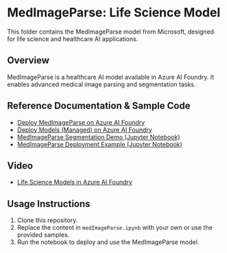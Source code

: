 # MedImageParse: Life Science Model

This folder contains the MedImageParse model from Microsoft, designed for life science and healthcare AI applications.

## Overview

MedImageParse is a healthcare AI model available in Azure AI Foundry. It enables advanced medical image parsing and segmentation tasks.

## Reference Documentation & Sample Code

- [Deploy MedImageParse on Azure AI Foundry](https://learn.microsoft.com/en-us/azure/ai-foundry/how-to/healthcare-ai/deploy-medimageparse?tabs=medimageparse)
- [Deploy Models (Managed) on Azure AI Foundry](https://learn.microsoft.com/en-us/azure/ai-foundry/how-to/deploy-models-managed)
- [MedImageParse Segmentation Demo (Jupyter Notebook)](https://github.com/microsoft/healthcareai-examples/blob/main/azureml/medimageparse/medimageparse_segmentation_demo.ipynb)
- [MedImageParse Deployment Example (Jupyter Notebook)](https://github.com/Azure/azureml-examples/blob/main/sdk/python/foundation-models/healthcare-ai/medimageparse/mip-deploy.ipynb)

## Video

- [Life Science Models in Azure AI Foundry](https://youtu.be/d38ATvjnO78)

## Usage Instructions

1. Clone this repository.
2. Replace the content in `medImageParse.ipynb` with your own or use the provided samples.
3. Run the notebook to deploy and use the MedImageParse model.
